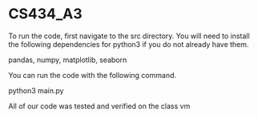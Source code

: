 # CS434_A3

To run the code, first navigate to the src directory.  You will need to install the following
dependencies for python3 if you do not already have them.

pandas,
numpy,
matplotlib,
seaborn

You can run the code with the following command.

python3 main.py

All of our code was tested and verified on the class vm
